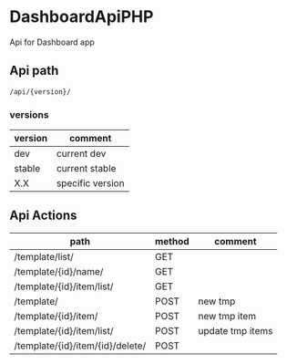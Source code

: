 DashboardApiPHP
===============

Api for Dashboard app


## Api path

`/api/{version}/`

### versions

| version | comment          |
|---------|------------------|
| dev     | current dev      |
| stable  | current stable   |
| X.X     | specific version |


## Api Actions

| path                             | method | comment          |
|----------------------------------|--------|------------------|
| /template/list/                  | GET    |                  |
| /template/{id}/name/             | GET    |                  | 
| /template/{id}/item/list/        | GET    |                  |
| /template/                       | POST   | new tmp          |
| /template/{id}/item/             | POST   | new tmp item     |
| /template/{id}/item/list/        | POST   | update tmp items |
| /template/{id}/item/{id}/delete/ | POST   |                  |
